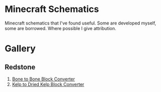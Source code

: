 # Minecraft Schematics
Minecraft schematics that I've found useful. Some are developed myself, some are borrowed. Where possible I give attribution.



# Gallery

## Redstone

1. [Bone to Bone Block Converter](./autocrafting/bone-to-bone-block-compressor/)
2. [Kelp to Dried Kelp Block Converter](./autocrafting/kelp-to-dried-kelp-block-converter/)

